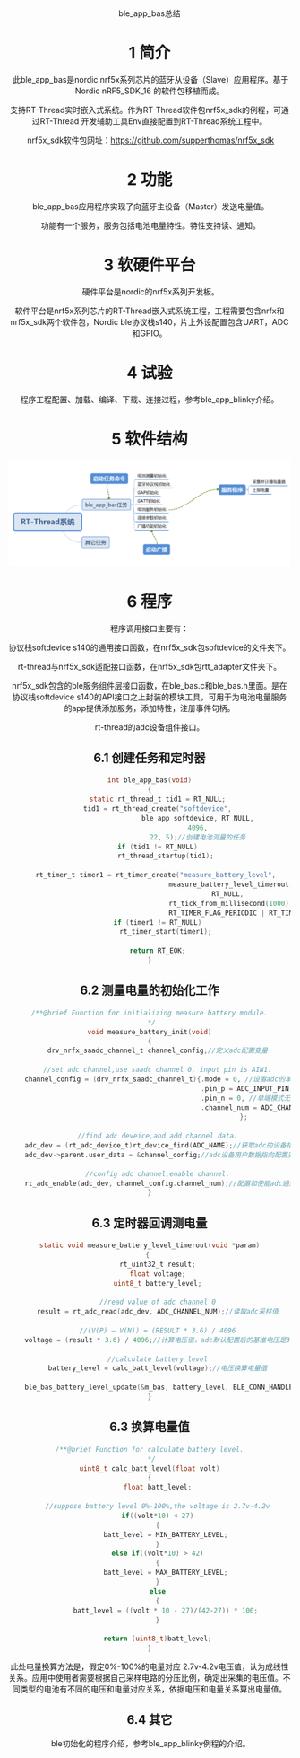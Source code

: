 <center>ble_app_bas总结


# 1 简介

​		此ble_app_bas是nordic nrf5x系列芯片的蓝牙从设备（Slave）应用程序。基于Nordic nRF5_SDK_16 的软件包移植而成。



​		支持RT-Thread实时嵌入式系统。作为RT-Thread软件包nrf5x_sdk的例程，可通过RT-Thread 开发辅助工具Env直接配置到RT-Thread系统工程中。



​		nrf5x_sdk软件包网址：https://github.com/supperthomas/nrf5x_sdk

# 2 功能

​		ble_app_bas应用程序实现了向蓝牙主设备（Master）发送电量值。



​		功能有一个服务，服务包括电池电量特性。特性支持读、通知。

# 3 软硬件平台

​		硬件平台是nordic的nrf5x系列开发板。



​		软件平台是nrf5x系列芯片的RT-Thread嵌入式系统工程，工程需要包含nrfx和nrf5x_sdk两个软件包，Nordic ble协议栈s140，片上外设配置包含UART，ADC和GPIO。

# 4 试验

​		程序工程配置、加载、编译、下载、连接过程，参考ble_app_blinky介绍。

# 5 软件结构

![1606317032431](image/1606317032431.png)

# 6 程序

程序调用接口主要有：

协议栈softdevice s140的通用接口函数，在nrf5x_sdk包softdevice的文件夹下。



rt-thread与nrf5x_sdk适配接口函数，在nrf5x_sdk包rtt_adapter文件夹下。



nrf5x_sdk包含的ble服务组件层接口函数，在ble_bas.c和ble_bas.h里面。是在协议栈softdevice s140的API接口之上封装的模块工具，可用于为电池电量服务的app提供添加服务，添加特性，注册事件句柄。



rt-thread的adc设备组件接口。

## 6.1 创建任务和定时器

```c
int ble_app_bas(void)
{
    static rt_thread_t tid1 = RT_NULL;
    tid1 = rt_thread_create("softdevice",
                        ble_app_softdevice, RT_NULL,
                        4096,
                        22, 5);//创建电池测量的任务
    if (tid1 != RT_NULL)
        rt_thread_startup(tid1);
    
    rt_timer_t timer1 = rt_timer_create("measure_battery_level", 
                                        measure_battery_level_timerout, 
                                        RT_NULL, 
                                        rt_tick_from_millisecond(1000), 
                                        RT_TIMER_FLAG_PERIODIC | RT_TIMER_FLAG_SOFT_TIMER);//创建采集电量的定时器，在定时回调函数中测量和计算电量
    if (timer1 != RT_NULL)
        rt_timer_start(timer1);
    
    return RT_EOK;
}
```



## 6.2 测量电量的初始化工作

```c
/**@brief Function for initializing measure battery module.
 */
void measure_battery_init(void)
{
    drv_nrfx_saadc_channel_t channel_config;//定义adc配置变量
  
    //set adc channel,use saadc channel 0, input pin is AIN1.
    channel_config = (drv_nrfx_saadc_channel_t){.mode = 0, //设置adc的单端模式
                                                .pin_p = ADC_INPUT_PIN, //设置ad采集引脚
                                                .pin_n = 0, //单端模式无效
                                                .channel_num = ADC_CHANNEL_NUM //设置adc通道号
                                               };
    
    //find adc deveice,and add channel data.
    adc_dev = (rt_adc_device_t)rt_device_find(ADC_NAME);//获取adc的设备指针，名称是"adc"
    adc_dev->parent.user_data = &channel_config;//adc设备用户数据指向配置变量，使能adc通道的时候将该用户数据传入并配置好。
    
    //config adc channel,enable channel.
    rt_adc_enable(adc_dev, channel_config.channel_num);//配置和使能adc通道          
}
```



## 6.3 定时器回调测电量

```c
static void measure_battery_level_timerout(void *param)
{ 
    rt_uint32_t result;
    float voltage;
    uint8_t battery_level;
    
    //read value of adc channel 0
    result = rt_adc_read(adc_dev, ADC_CHANNEL_NUM);//读取adc采样值
     
    //(V(P) – V(N)) = (RESULT * 3.6) / 4096
    voltage = (result * 3.6) / 4096;//计算电压值，adc默认配置后的基准电压是3.6V，12位。
        
    //calculate battery level
    battery_level = calc_batt_level(voltage);//电压换算电量值
    
    ble_bas_battery_level_update(&m_bas, battery_level, BLE_CONN_HANDLE_ALL);//蓝牙上报电量。
}
```

## 6.3 换算电量值

```c
/**@brief Function for calculate battery level.
 */
uint8_t calc_batt_level(float volt)
{
    float batt_level;
    
    //suppose battery level 0%-100%,the voltage is 2.7v-4.2v
    if((volt*10) < 27)
    {
        batt_level = MIN_BATTERY_LEVEL;
    }
    else if((volt*10) > 42)
    {
        batt_level = MAX_BATTERY_LEVEL;
    }
    else
    {
        batt_level = ((volt * 10 - 27)/(42-27)) * 100;
    }
    
    return (uint8_t)batt_level;
}
```

此处电量换算方法是，假定0%-100%的电量对应 2.7v-4.2v电压值，认为成线性关系。应用中使用者需要根据自己采样电路的分压比例，确定出采集的电压值。不同类型的电池有不同的电压和电量对应关系，依据电压和电量关系算出电量值。

## 6.4 其它

​		ble初始化的程序介绍，参考ble_app_blinky例程的介绍。